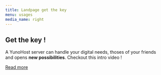```yaml
---
title: Landpage get the key
menu: usages
media_name: right
---
```


## Get the **key** !

A YunoHost server can handle your digital needs, thoses of your friends and opens **new possibilities**.
Checkout this intro video !


[Read more](https://getgrav.org/truc?classes=btn,btn-primary,btn-lg)
